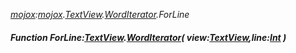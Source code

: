 _[mojox](../../modules/mojox/mojox-module.md):[mojox](../../modules/mojox/mojox-module.md).[TextView](../../modules/mojox/mojox-textview.md).[WordIterator](../../modules/mojox/mojox-textview-worditerator.md).ForLine_
##### Function ForLine:[TextView](../../modules/mojox/mojox-textview.md).[WordIterator](../../modules/mojox/mojox-textview-worditerator.md)( view:[TextView](../../modules/mojox/mojox-textview.md),line:[Int](../../modules/wonkey/wonkey-types-int.md) )
